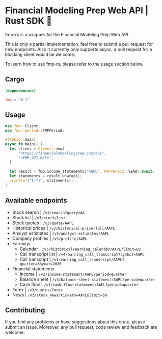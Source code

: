 # Financial Modeling Prep Web API | Rust SDK 🦀

fmp-rs is a wrapper for the Financial Modeling Prep Web API. 

This is only a partial implementation, feel free to submit a pull request for new endpoints. Also it currently only supports async, a pull request for a blocking client would be welcome.

To learn how to use fmp-rs, please refer to the usage section below.

## Cargo

```toml
[dependencies]

fmp = "0.1"
```

## Usage

```rust
use fmp::Client;
use fmp::period::FMPPeriod;

#[tokio::main]
async fn main() {
  let client = Client::new(
      "https://financialmodelingprep.com/api",
      "<FMP_API_KEY>",
  )
  
  let result = fmp.income_statements("AAPL", FMPPeriod::YEAR).await;
  let statements = result.unwrap();
  println!("{:?}", statements);
}
```

## Available endpoints

- Stock search | `/v3/search?query=AA`
- Stock list | `/v3/stock/list`
- Stock quotes | `/v3/quote/AAPL`
- Historical prices | `/v3/historical-price-full/AAPL`
- Analyst estimates | `/v3/analyst-estimates/AAPL`
- Company profiles | `/v3/profile/AAPL`
- Earnings
  - Calendar | `/v3/historical/earning_calendar/AAPL?limit=80`
  - Call transcript list | `/v4/earning_call_transcript?symbol=AAPL`
  - Call transcript | `/v3/earning_call_transcript/AAPL?quarter=3&year=2020`
- Financial statements
  - Income | `/v3/income-statement/AAPL?period=quarter`
  - Balance sheet | `/v3/balance-sheet-statement/AAPL?period=quarter`
  - Cash flow | `/v3/cash-flow-statement/AAPL?period=quarter`
- Forex | `/v3/quotes/forex`
- News | `/v3/stock_news?tickers=AAPL&limit=50`

## Contributing
If you find any problems or have suggestions about this crate, please submit an issue. Moreover, any pull request, code review and feedback are welcome.